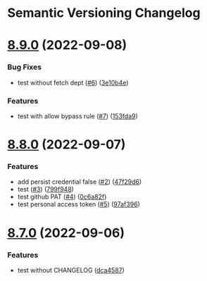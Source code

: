 # Semantic Versioning Changelog

# [8.9.0](https://github.com/adrianostas/flutter-monorepo/compare/v8.8.0...v8.9.0) (2022-09-08)


### Bug Fixes

* test without fetch dept ([#6](https://github.com/adrianostas/flutter-monorepo/issues/6)) ([3e10b4e](https://github.com/adrianostas/flutter-monorepo/commit/3e10b4e2c8437d4a392c6a3290317cf44560cde0))


### Features

* test with allow bypass rule ([#7](https://github.com/adrianostas/flutter-monorepo/issues/7)) ([153fda9](https://github.com/adrianostas/flutter-monorepo/commit/153fda98930c0a0b68619ea8a28f5fdd5d167a71))

# [8.8.0](https://github.com/adrianostas/flutter-monorepo/compare/v8.7.0...v8.8.0) (2022-09-07)


### Features

* add persist credential false ([#2](https://github.com/adrianostas/flutter-monorepo/issues/2)) ([47f29d6](https://github.com/adrianostas/flutter-monorepo/commit/47f29d6e9ba5c87a00a39e5e862a738a8c0ba7ab))
* test ([#3](https://github.com/adrianostas/flutter-monorepo/issues/3)) ([799f948](https://github.com/adrianostas/flutter-monorepo/commit/799f948fe0d0cca4bff7a8534490141ea9802095))
* test github PAT ([#4](https://github.com/adrianostas/flutter-monorepo/issues/4)) ([0c6a82f](https://github.com/adrianostas/flutter-monorepo/commit/0c6a82fec79e7f4543845b291ca7876992490abc))
* test personal access token ([#5](https://github.com/adrianostas/flutter-monorepo/issues/5)) ([97af396](https://github.com/adrianostas/flutter-monorepo/commit/97af39654dec4e1bb3fa57f4b06a1c3243bd1d24))

# [8.7.0](https://github.com/adrianostas/flutter-monorepo/compare/v8.6.0...v8.7.0) (2022-09-06)


### Features

* test without CHANGELOG ([dca4587](https://github.com/adrianostas/flutter-monorepo/commit/dca4587f292680bf636493f977f6b3a080393dcd))
